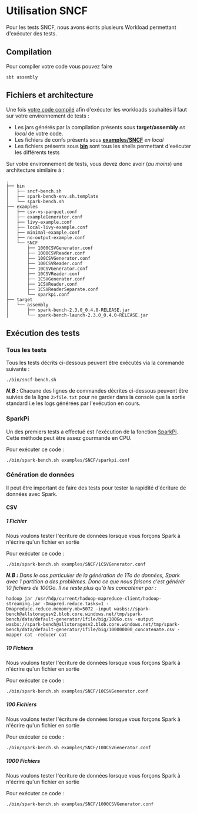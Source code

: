 # Utilisation SNCF

Pour les tests SNCF, nous avons écrits plusieurs Workload permettant d'exécuter des tests. 

## Compilation

Pour compiler votre code vous pouvez faire 
```console
sbt assembly
```

## Fichiers et architecture 

Une fois [votre code compilé](#compilation) afin d'exécuter les workloads souhaités il faut sur votre environnement de tests : 

- Les jars générés par la compilation présents sous **target/assembly** _en local_ de votre code.
- Les fichiers de confs présents sous **[examples/SNCF](examples/SNCF)** _en local_
- Les fichiers présents sous **[bin](bin)** sont tous les shells permettant d'exécuter les différents tests

Sur votre environnement de tests, vous devez donc avoir (*au moins*) une architecture similaire à :
```console
.
├── bin
│   ├── sncf-bench.sh
│   ├── spark-bench-env.sh.template
│   └── spark-bench.sh
├── examples
│   ├── csv-vs-parquet.conf
│   ├── exampleGenerator.conf
│   ├── livy-example.conf
│   ├── local-livy-example.conf
│   ├── minimal-example.conf
│   ├── no-output-example.conf
│   └── SNCF
│       ├── 1000CSVGenerator.conf
│       ├── 1000CSVReader.conf
│       ├── 100CSVGenerator.conf
│       ├── 100CSVReader.conf
│       ├── 10CSVGenerator.conf
│       ├── 10CSVReader.conf
│       ├── 1CSVGenerator.conf
│       ├── 1CSVReader.conf
│       ├── 1CSVReaderSeparate.conf
│       └── sparkpi.conf
├── target
│   └── assembly
│       ├── spark-bench-2.3.0_0.4.0-RELEASE.jar
│       └── spark-bench-launch-2.3.0_0.4.0-RELEASE.jar
```

## Exécution des tests

### Tous les tests

Tous les tests décrits ci-dessous peuvent être exécutés via la commande suivante : 

```console
./bin/sncf-bench.sh
```

***N.B :*** Chacune des lignes de commandes décrites ci-dessous peuvent être suivies de la ligne `2>file.txt` pour ne garder dans la console que la sortie standard i.e les logs générées par l'exécution en cours. 

### SparkPi

Un des premiers tests a effectué est l'exécution de la fonction [SparkPi](https://github.com/apache/spark/blob/master/examples/src/main/scala/org/apache/spark/examples/SparkPi.scala). Cette méthode peut être assez gourmande en CPU. 

Pour exécuter ce code : 
```console
./bin/spark-bench.sh examples/SNCF/sparkpi.conf
```

### Génération de données

Il peut être important de faire des tests pour tester la rapidité d'écriture de données avec Spark.

#### CSV

##### 1 Fichier

Nous voulons tester l'écriture de données lorsque vous forçons Spark à n'écrire qu'un fichier en sortie

Pour exécuter ce code : 
```console
./bin/spark-bench.sh examples/SNCF/1CSVGenerator.conf
```

***N.B :*** *Dans le cas particulier de la génération de 1To de données, Spark avec 1 partition a des problèmes. Donc ce que nous faisons c'est générér 10 fichiers de 100Go. Il ne reste plus qu'à les concaténer par :*

```console
hadoop jar /usr/hdp/current/hadoop-mapreduce-client/hadoop-streaming.jar -Dmapred.reduce.tasks=1 -Dmapreduce.reduce.memomry.mb=5072 -input wasbs://spark-bench@allstoragesv2.blob.core.windows.net/tmp/spark-bench/data/default-generator/1file/big/100Go.csv -output wasbs://spark-bench@allstoragesv2.blob.core.windows.net/tmp/spark-bench/data/default-generator/1file/big/100000000_concatenate.csv -mapper cat -reducer cat
```

##### 10 Fichiers

Nous voulons tester l'écriture de données lorsque vous forçons Spark à n'écrire qu'un fichier en sortie

Pour exécuter ce code : 
```console
./bin/spark-bench.sh examples/SNCF/10CSVGenerator.conf
```

##### 100 Fichiers

Nous voulons tester l'écriture de données lorsque vous forçons Spark à n'écrire qu'un fichier en sortie

Pour exécuter ce code : 
```console
./bin/spark-bench.sh examples/SNCF/100CSVGenerator.conf
```

##### 1000 Fichiers

Nous voulons tester l'écriture de données lorsque vous forçons Spark à n'écrire qu'un fichier en sortie

Pour exécuter ce code : 
```console
./bin/spark-bench.sh examples/SNCF/1000CSVGenerator.conf
```
